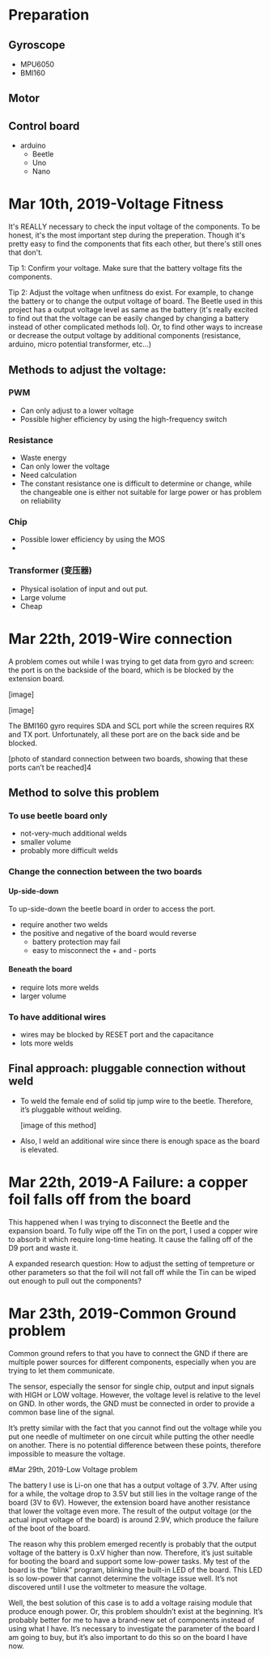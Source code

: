 # Preparation

## Gyroscope

- MPU6050
- BMI160

## Motor

## Control board

- arduino
  - Beetle
  - Uno
  - Nano



# Mar 10th, 2019-Voltage Fitness

It's REALLY necessary to check the input voltage of the components. To be honest, it's the most important step during the preperation. Though it's pretty easy to find the components that fits each other, but there's still ones that don't.

Tip 1: Confirm your voltage. Make sure that the battery voltage fits the components.

Tip 2: Adjust the voltage when unfitness do exist. For example, to change the battery or to change the output voltage of board. The Beetle used in this project has a output voltage level as same as the battery (it's really excited to find out that the voltage can be easily changed by changing a battery instead of other complicated methods lol). Or, to find other ways to increase or decrease the output voltage by additional components (resistance, arduino, micro potential transformer, etc...)

## Methods to adjust the voltage:
### PWM

- Can only adjust to a lower voltage
- Possible higher efficiency by using the high-frequency switch

### Resistance

- Waste energy
- Can only lower the voltage
- Need calculation
- The constant resistance one is difficult to determine or change, while the changeable one is either not suitable for large power or has problem on reliability

### Chip

- Possible lower efficiency by using the MOS
- 

### Transformer (变压器)

- Physical isolation of input and out put.
- Large volume
- Cheap

# Mar 22th, 2019-Wire connection

A problem comes out while I was trying to get data from gyro and screen: the port is on the backside of the board, which is be blocked by the extension board.

[image]

[image]

The BMI160 gyro requires SDA and SCL port while the screen requires RX and TX port. Unfortunately, all these port are on the back side and be blocked.

[photo of standard connection between two boards, showing that these ports can’t be reached]4

## Method to solve this problem

### To use beetle board only

- not-very-much additional welds
- smaller volume
- probably more difficult welds

### Change the connection between the two boards

#### Up-side-down

To up-side-down the beetle board in order to access the port.

- require another  two welds
- the positive and negative of the board would reverse
  - battery protection may fail
  - easy to misconnect the + and - ports

#### Beneath the board

- require lots more welds
- larger volume

### To have additional wires

- wires may be blocked by RESET  port and the capacitance
- lots more welds

## Final approach: pluggable connection without weld

- To weld the female end of solid tip jump wire to the beetle. Therefore, it’s pluggable without welding. 

  [image of this method]

- Also, I weld an additional wire since there is enough space as the board is elevated. 



# Mar 22th, 2019-A Failure: a copper foil falls off from the board

This happened when I was trying to disconnect the Beetle and the expansion board. To fully wipe off the Tin on the port, I used a copper wire to absorb it which require long-time heating. It cause the falling off of the D9 port and waste it.

A expanded research question: How to adjust the setting of tempreture or other parameters so that the foil will not fall off while the Tin can be wiped out enough to pull out the components?

# Mar 23th, 2019-Common Ground problem

Common ground refers to that you have to connect the GND if there are multiple power sources for different components, especially when you are trying to let them communicate.

The sensor, especially the sensor for single chip, output and input signals with HIGH or LOW voltage. However,  the voltage level is relative to the level on GND. In other words, the GND must be connected in order to provide a common base line of the signal. 

It’s pretty similar with the fact that you cannot find out the voltage while you put one needle of multimeter on one circuit while putting the other needle on another. There is no potential difference between these points, therefore impossible to measure the voltage.

#Mar 29th, 2019-Low Voltage problem

The battery I use is Li-on one that has a output voltage of 3.7V. After using for a while, the voltage drop to 3.5V but still lies in the voltage range of the board (3V to 6V). However, the extension board have another resistance that lower the voltage even more. The result of the output voltage (or the actual input voltage of the board) is around 2.9V, which produce the failure of the boot of the board.

The reason why this problem emerged recently is probably that the output voltage of the battery is 0.xV higher than now. Therefore, it’s just suitable for booting the board and support some low-power tasks. My test of the board is the “blink” program, blinking the built-in LED of the board. This LED is so low-power that cannot determine the voltage issue well. It’s not discovered until I use the voltmeter to measure the voltage.

Well, the best solution of this case is to add a voltage raising module that produce enough power. Or, this problem shouldn’t exist at the beginning. It’s probably better for me to have a brand-new set of components instead of using what I have. It’s necessary to investigate the parameter of the board I am going to buy, but it’s also important to do this so on the board I have now. 